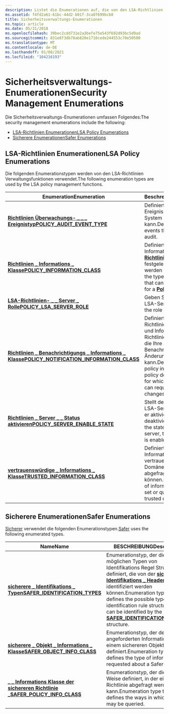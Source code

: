 ```yaml
---
description: Listet die Enumerationen auf, die von den LSA-Richtlinien Verwaltungsfunktionen verwendet werden.
ms.assetid: f4fd2a61-61bc-44d2-b01f-3ca07699bcb8
title: Sicherheitsverwaltungs-Enumerationen
ms.topic: article
ms.date: 05/31/2018
ms.openlocfilehash: 39bec2cdd731e2a3befe75e543f692d93bc5d9ad
ms.sourcegitcommit: 831e8f3db78ab820e1710cede244553c70e50500
ms.translationtype: MT
ms.contentlocale: de-DE
ms.lasthandoff: 01/08/2021
ms.locfileid: "104216193"
---
```

# <a name="security-management-enumerations"></a><span data-ttu-id="4261b-103">Sicherheitsverwaltungs-Enumerationen</span><span class="sxs-lookup"><span data-stu-id="4261b-103">Security Management Enumerations</span></span>

<span data-ttu-id="4261b-104">Die Sicherheitsverwaltungs-Enumerationen umfassen Folgendes:</span><span class="sxs-lookup"><span data-stu-id="4261b-104">The security management enumerations include the following:</span></span>

-   [<span data-ttu-id="4261b-105">LSA-Richtlinien Enumerationen</span><span class="sxs-lookup"><span data-stu-id="4261b-105">LSA Policy Enumerations</span></span>](#lsa-policy-enumerations)
-   [<span data-ttu-id="4261b-106">Sicherere Enumerationen</span><span class="sxs-lookup"><span data-stu-id="4261b-106">Safer Enumerations</span></span>](#safer-enumerations)

## <a name="lsa-policy-enumerations"></a><span data-ttu-id="4261b-107">LSA-Richtlinien Enumerationen</span><span class="sxs-lookup"><span data-stu-id="4261b-107">LSA Policy Enumerations</span></span>

<span data-ttu-id="4261b-108">Die folgenden Enumerationstypen werden von den LSA-Richtlinien Verwaltungsfunktionen verwendet.</span><span class="sxs-lookup"><span data-stu-id="4261b-108">The following enumeration types are used by the LSA policy management functions.</span></span>



| <span data-ttu-id="4261b-109">Enumeration</span><span class="sxs-lookup"><span data-stu-id="4261b-109">Enumeration</span></span>                                                                               | <span data-ttu-id="4261b-110">Beschreibung</span><span class="sxs-lookup"><span data-stu-id="4261b-110">Description</span></span>                                                                                                                           |
|-------------------------------------------------------------------------------------------|---------------------------------------------------------------------------------------------------------------------------------------|
| [<span data-ttu-id="4261b-111">**Richtlinien Überwachungs- \_ \_ \_ Ereignistyp**</span><span class="sxs-lookup"><span data-stu-id="4261b-111">**POLICY\_AUDIT\_EVENT\_TYPE**</span></span>](/windows/desktop/api/Ntsecapi/ne-ntsecapi-policy_audit_event_type)                             | <span data-ttu-id="4261b-112">Definiert die Arten von Ereignissen, die das System überwachen kann.</span><span class="sxs-lookup"><span data-stu-id="4261b-112">Defines the types of events the system can audit.</span></span>                                                                                     |
| [<span data-ttu-id="4261b-113">**Richtlinien \_ Informations \_ Klasse**</span><span class="sxs-lookup"><span data-stu-id="4261b-113">**POLICY\_INFORMATION\_CLASS**</span></span>](/windows/desktop/api/Ntsecapi/ne-ntsecapi-policy_information_class)                            | <span data-ttu-id="4261b-114">Definiert die Typen von Informationen, die für ein [**Richtlinien**](policy-object.md) Objekt festgelegt oder abgefragt werden können.</span><span class="sxs-lookup"><span data-stu-id="4261b-114">Defines the types of information that can be set or queried for a [**Policy**](policy-object.md) object.</span></span>                             |
| [<span data-ttu-id="4261b-115">**LSA-Richtlinien- \_ \_ Server \_ Rolle**</span><span class="sxs-lookup"><span data-stu-id="4261b-115">**POLICY\_LSA\_SERVER\_ROLE**</span></span>](/windows/desktop/api/Ntsecapi/ne-ntsecapi-policy_lsa_server_role)                               | <span data-ttu-id="4261b-116">Geben Sie die Rolle eines LSA-Servers an.</span><span class="sxs-lookup"><span data-stu-id="4261b-116">Indicate the role of an LSA server.</span></span>                                                                                                   |
| [<span data-ttu-id="4261b-117">**Richtlinien \_ Benachrichtigungs \_ Informations \_ Klasse**</span><span class="sxs-lookup"><span data-stu-id="4261b-117">**POLICY\_NOTIFICATION\_INFORMATION\_CLASS**</span></span>](/windows/desktop/api/Ntsecapi/ne-ntsecapi-policy_notification_information_class) | <span data-ttu-id="4261b-118">Definiert die Typen von Richtlinien Informationen und Informationen zur Richtlinien Domäne, für die Ihre Anwendung eine Benachrichtigung über Änderungen anfordern kann.</span><span class="sxs-lookup"><span data-stu-id="4261b-118">Defines the types of policy information and policy domain information for which your application can request notification of changes.</span></span> |
| [<span data-ttu-id="4261b-119">**Richtlinien \_ Server \_ \_ Status aktivieren**</span><span class="sxs-lookup"><span data-stu-id="4261b-119">**POLICY\_SERVER\_ENABLE\_STATE**</span></span>](/windows/desktop/api/Ntsecapi/ne-ntsecapi-policy_server_enable_state)                       | <span data-ttu-id="4261b-120">Stellt den Status des LSA-Servers dar, d. h. ob er aktiviert oder deaktiviert ist.</span><span class="sxs-lookup"><span data-stu-id="4261b-120">Represents the state of the LSA server, that is, whether it is enabled or disabled.</span></span>                                                   |
| [<span data-ttu-id="4261b-121">**vertrauenswürdige \_ Informations \_ Klasse**</span><span class="sxs-lookup"><span data-stu-id="4261b-121">**TRUSTED\_INFORMATION\_CLASS**</span></span>](/windows/desktop/api/Ntsecapi/ne-ntsecapi-trusted_information_class)                          | <span data-ttu-id="4261b-122">Definiert die Typen von Informationen, die für eine vertrauenswürdige Domäne festgelegt oder abgefragt werden können.</span><span class="sxs-lookup"><span data-stu-id="4261b-122">Defines the types of information that can be set or queried for a trusted domain.</span></span>                                                     |



 

## <a name="safer-enumerations"></a><span data-ttu-id="4261b-123">Sicherere Enumerationen</span><span class="sxs-lookup"><span data-stu-id="4261b-123">Safer Enumerations</span></span>

<span data-ttu-id="4261b-124">[Sicherer](safer.md) verwendet die folgenden Enumerationstypen.</span><span class="sxs-lookup"><span data-stu-id="4261b-124">[Safer](safer.md) uses the following enumerated types.</span></span>



| <span data-ttu-id="4261b-125">Name</span><span class="sxs-lookup"><span data-stu-id="4261b-125">Name</span></span>                                                               | <span data-ttu-id="4261b-126">BESCHREIBUNG</span><span class="sxs-lookup"><span data-stu-id="4261b-126">Description</span></span>                                                                                                                                                                                      |
|--------------------------------------------------------------------|--------------------------------------------------------------------------------------------------------------------------------------------------------------------------------------------------|
| [<span data-ttu-id="4261b-127">**sicherere \_ Identifikations \_ Typen**</span><span class="sxs-lookup"><span data-stu-id="4261b-127">**SAFER\_IDENTIFICATION\_TYPES**</span></span>](/windows/desktop/api/WinSafer/ne-winsafer-safer_identification_types) | <span data-ttu-id="4261b-128">Enumerationstyp, der die möglichen Typen von Identifikations Regel Strukturen definiert, die von der [**sicheren \_ Identifikations \_ Header**](/windows/desktop/api/WinSafer/ns-winsafer-safer_identification_header) Struktur identifiziert werden können.</span><span class="sxs-lookup"><span data-stu-id="4261b-128">Enumeration type that defines the possible types of identification rule structures that can be identified by the [**SAFER\_IDENTIFICATION\_HEADER**](/windows/desktop/api/WinSafer/ns-winsafer-safer_identification_header) structure.</span></span> |
| [<span data-ttu-id="4261b-129">**sicherere \_ Objekt \_ Informations \_ Klasse**</span><span class="sxs-lookup"><span data-stu-id="4261b-129">**SAFER\_OBJECT\_INFO\_CLASS**</span></span>](/windows/desktop/api/WinSafer/ne-winsafer-safer_object_info_class)      | <span data-ttu-id="4261b-130">Enumerationstyp, der den Typ der angeforderten Informationen zu einem sichereren Objekt definiert.</span><span class="sxs-lookup"><span data-stu-id="4261b-130">Enumeration type that defines the type of information requested about a Safer object.</span></span>                                                                                                            |
| [<span data-ttu-id="4261b-131">**\_ \_ Informations Klasse der sichereren Richtlinie \_**</span><span class="sxs-lookup"><span data-stu-id="4261b-131">**SAFER\_POLICY\_INFO\_CLASS**</span></span>](/windows/desktop/api/WinSafer/ne-winsafer-safer_policy_info_class)      | <span data-ttu-id="4261b-132">Enumerationstyp, der die Art und Weise definiert, in der eine Richtlinie abgefragt werden kann.</span><span class="sxs-lookup"><span data-stu-id="4261b-132">Enumeration type that defines the ways in which a policy may be queried.</span></span>                                                                                                                         |



 

 

 



